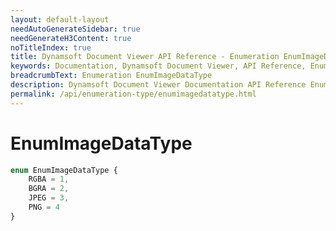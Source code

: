 ```yaml
---
layout: default-layout
needAutoGenerateSidebar: true
needGenerateH3Content: true
noTitleIndex: true
title: Dynamsoft Document Viewer API Reference - Enumeration EnumImageDataType
keywords: Documentation, Dynamsoft Document Viewer, API Reference, Enumeration EnumImageDataType
breadcrumbText: Enumeration EnumImageDataType
description: Dynamsoft Document Viewer Documentation API Reference Enumeration EnumImageDataType Page
permalink: /api/enumeration-type/enumimagedatatype.html
---
```


# EnumImageDataType

```typescript
enum EnumImageDataType {
	RGBA = 1,
	BGRA = 2,
	JPEG = 3,
	PNG = 4
}
```